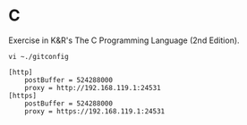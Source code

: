 # C
Exercise in K&R's The C Programming Language (2nd Edition).

    vi ~./gitconfig

    [http]
        postBuffer = 524288000
        proxy = http://192.168.119.1:24531
    [https]
        postBuffer = 524288000
        proxy = https://192.168.119.1:24531